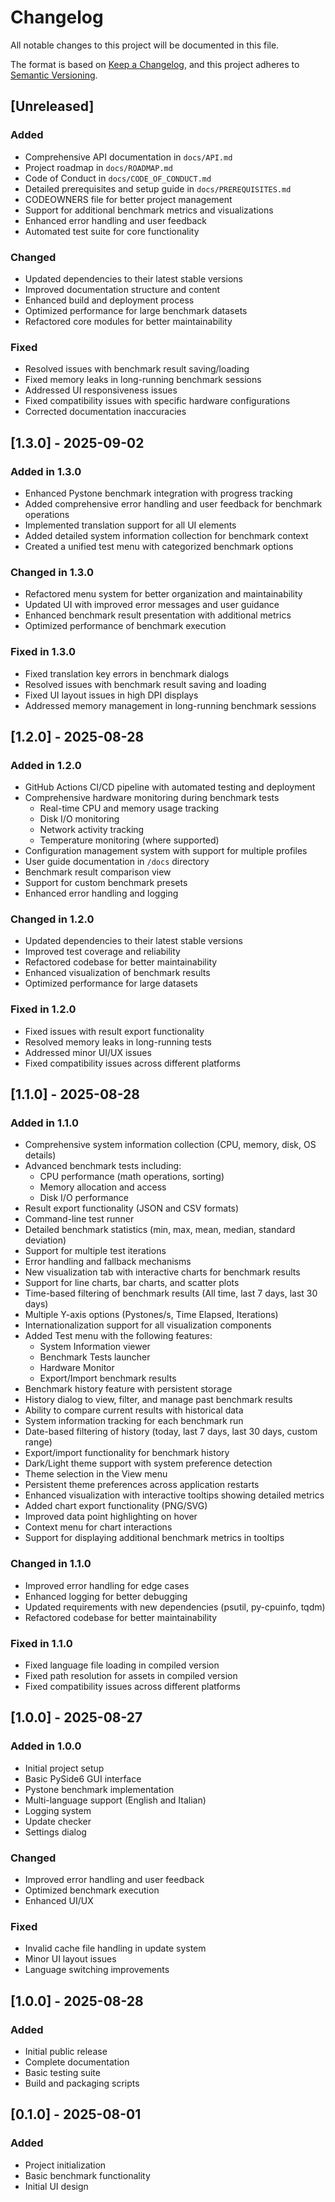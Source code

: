# Changelog

All notable changes to this project will be documented in this file.

The format is based on [Keep a Changelog](https://keepachangelog.com/en/1.0.0/),
and this project adheres to [Semantic Versioning](https://semver.org/spec/v2.0.0.html).

## [Unreleased]

### Added
- Comprehensive API documentation in `docs/API.md`
- Project roadmap in `docs/ROADMAP.md`
- Code of Conduct in `docs/CODE_OF_CONDUCT.md`
- Detailed prerequisites and setup guide in `docs/PREREQUISITES.md`
- CODEOWNERS file for better project management
- Support for additional benchmark metrics and visualizations
- Enhanced error handling and user feedback
- Automated test suite for core functionality

### Changed
- Updated dependencies to their latest stable versions
- Improved documentation structure and content
- Enhanced build and deployment process
- Optimized performance for large benchmark datasets
- Refactored core modules for better maintainability

### Fixed
- Resolved issues with benchmark result saving/loading
- Fixed memory leaks in long-running benchmark sessions
- Addressed UI responsiveness issues
- Fixed compatibility issues with specific hardware configurations
- Corrected documentation inaccuracies

## [1.3.0] - 2025-09-02

### Added in 1.3.0

- Enhanced Pystone benchmark integration with progress tracking
- Added comprehensive error handling and user feedback for benchmark operations
- Implemented translation support for all UI elements
- Added detailed system information collection for benchmark context
- Created a unified test menu with categorized benchmark options

### Changed in 1.3.0

- Refactored menu system for better organization and maintainability
- Updated UI with improved error messages and user guidance
- Enhanced benchmark result presentation with additional metrics
- Optimized performance of benchmark execution

### Fixed in 1.3.0

- Fixed translation key errors in benchmark dialogs
- Resolved issues with benchmark result saving and loading
- Fixed UI layout issues in high DPI displays
- Addressed memory management in long-running benchmark sessions

## [1.2.0] - 2025-08-28

### Added in 1.2.0

- GitHub Actions CI/CD pipeline with automated testing and deployment
- Comprehensive hardware monitoring during benchmark tests
  - Real-time CPU and memory usage tracking
  - Disk I/O monitoring
  - Network activity tracking
  - Temperature monitoring (where supported)
- Configuration management system with support for multiple profiles
- User guide documentation in `/docs` directory
- Benchmark result comparison view
- Support for custom benchmark presets
- Enhanced error handling and logging

### Changed in 1.2.0

- Updated dependencies to their latest stable versions
- Improved test coverage and reliability
- Refactored codebase for better maintainability
- Enhanced visualization of benchmark results
- Optimized performance for large datasets

### Fixed in 1.2.0

- Fixed issues with result export functionality
- Resolved memory leaks in long-running tests
- Addressed minor UI/UX issues
- Fixed compatibility issues across different platforms

## [1.1.0] - 2025-08-28

### Added in 1.1.0

- Comprehensive system information collection (CPU, memory, disk, OS details)
- Advanced benchmark tests including:
  - CPU performance (math operations, sorting)
  - Memory allocation and access
  - Disk I/O performance
- Result export functionality (JSON and CSV formats)
- Command-line test runner
- Detailed benchmark statistics (min, max, mean, median, standard deviation)
- Support for multiple test iterations
- Error handling and fallback mechanisms
- New visualization tab with interactive charts for benchmark results
- Support for line charts, bar charts, and scatter plots
- Time-based filtering of benchmark results (All time, last 7 days, last 30 days)
- Multiple Y-axis options (Pystones/s, Time Elapsed, Iterations)
- Internationalization support for all visualization components
- Added Test menu with the following features:
  - System Information viewer
  - Benchmark Tests launcher
  - Hardware Monitor
  - Export/Import benchmark results
- Benchmark history feature with persistent storage
- History dialog to view, filter, and manage past benchmark results
- Ability to compare current results with historical data
- System information tracking for each benchmark run
- Date-based filtering of history (today, last 7 days, last 30 days, custom range)
- Export/import functionality for benchmark history
- Dark/Light theme support with system preference detection
- Theme selection in the View menu
- Persistent theme preferences across application restarts
- Enhanced visualization with interactive tooltips showing detailed metrics
- Added chart export functionality (PNG/SVG)
- Improved data point highlighting on hover
- Context menu for chart interactions
- Support for displaying additional benchmark metrics in tooltips

### Changed in 1.1.0

- Improved error handling for edge cases
- Enhanced logging for better debugging
- Updated requirements with new dependencies (psutil, py-cpuinfo, tqdm)
- Refactored codebase for better maintainability

### Fixed in 1.1.0

- Fixed language file loading in compiled version
- Fixed path resolution for assets in compiled version
- Fixed compatibility issues across different platforms

## [1.0.0] - 2025-08-27

### Added in 1.0.0
- Initial project setup
- Basic PySide6 GUI interface
- Pystone benchmark implementation
- Multi-language support (English and Italian)
- Logging system
- Update checker
- Settings dialog

### Changed
- Improved error handling and user feedback
- Optimized benchmark execution
- Enhanced UI/UX

### Fixed
- Invalid cache file handling in update system
- Minor UI layout issues
- Language switching improvements

## [1.0.0] - 2025-08-28

### Added
- Initial public release
- Complete documentation
- Basic testing suite
- Build and packaging scripts

## [0.1.0] - 2025-08-01

### Added
- Project initialization
- Basic benchmark functionality
- Initial UI design

